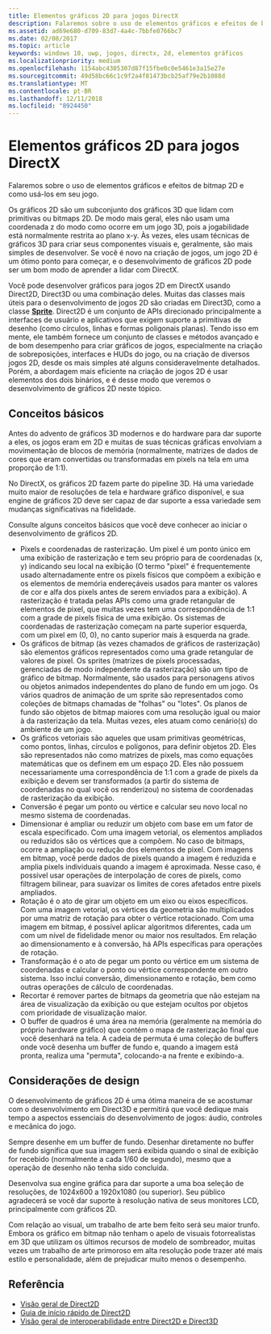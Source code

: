 ```yaml
---
title: Elementos gráficos 2D para jogos DirectX
description: Falaremos sobre o uso de elementos gráficos e efeitos de bitmap 2D e como usá-los em seu jogo.
ms.assetid: ad69e680-d709-83d7-4a4c-7bbfe0766bc7
ms.date: 02/08/2017
ms.topic: article
keywords: windows 10, uwp, jogos, directx, 2d, elementos gráficos
ms.localizationpriority: medium
ms.openlocfilehash: 1154abc4305307d87f15fbe0c0e5461e3a15e27e
ms.sourcegitcommit: 49d58bc66c1c9f2a4f81473bcb25af79e2b1088d
ms.translationtype: MT
ms.contentlocale: pt-BR
ms.lasthandoff: 12/11/2018
ms.locfileid: "8924450"
---
```

# <a name="2d-graphics-for-directx-games"></a>Elementos gráficos 2D para jogos DirectX



Falaremos sobre o uso de elementos gráficos e efeitos de bitmap 2D e como usá-los em seu jogo.

Os gráficos 2D são um subconjunto dos gráficos 3D que lidam com primitivas ou bitmaps 2D. De modo mais geral, eles não usam uma coordenada z do modo como ocorre em um jogo 3D, pois a jogabilidade está normalmente restrita ao plano x-y. Às vezes, eles usam técnicas de gráficos 3D para criar seus componentes visuais e, geralmente, são mais simples de desenvolver. Se você é novo na criação de jogos, um jogo 2D é um ótimo ponto para começar, e o desenvolvimento de gráficos 2D pode ser um bom modo de aprender a lidar com DirectX.

Você pode desenvolver gráficos para jogos 2D em DirectX usando Direct2D, Direct3D ou uma combinação deles. Muitas das classes mais úteis para o desenvolvimento de jogos 2D são criadas em Direct3D, como a classe [**Sprite**](https://msdn.microsoft.com/library/windows/desktop/bb205601). Direct2D é um conjunto de APIs direcionado principalmente a interfaces de usuário e aplicativos que exigem suporte a primitivas de desenho (como círculos, linhas e formas poligonais planas). Tendo isso em mente, ele também fornece um conjunto de classes e métodos avançado e de bom desempenho para criar gráficos de jogos, especialmente na criação de sobreposições, interfaces e HUDs do jogo, ou na criação de diversos jogos 2D, desde os mais simples até alguns consideravelmente detalhados. Porém, a abordagem mais eficiente na criação de jogos 2D é usar elementos dos dois binários, e é desse modo que veremos o desenvolvimento de gráficos 2D neste tópico.

## <a name="concepts-at-a-glance"></a>Conceitos básicos


Antes do advento de gráficos 3D modernos e do hardware para dar suporte a eles, os jogos eram em 2D e muitas de suas técnicas gráficas envolviam a movimentação de blocos de memória (normalmente, matrizes de dados de cores que eram convertidas ou transformadas em pixels na tela em uma proporção de 1:1).

No DirectX, os gráficos 2D fazem parte do pipeline 3D. Há uma variedade muito maior de resoluções de tela e hardware gráfico disponível, e sua engine de gráficos 2D deve ser capaz de dar suporte a essa variedade sem mudanças significativas na fidelidade.

Consulte alguns conceitos básicos que você deve conhecer ao iniciar o desenvolvimento de gráficos 2D.

-   Pixels e coordenadas de rasterização. Um pixel é um ponto único em uma exibição de rasterização e tem seu próprio para de coordenadas (x, y) indicando seu local na exibição (O termo "pixel" é frequentemente usado alternadamente entre os pixels físicos que compõem a exibição e os elementos de memória endereçáveis usados para manter os valores de cor e alfa dos pixels antes de serem enviados para a exibição). A rasterização é tratada pelas APIs como uma grade retangular de elementos de pixel, que muitas vezes tem uma correspondência de 1:1 com a grade de pixels física de uma exibição. Os sistemas de coordenadas de rasterização começam na parte superior esquerda, com um pixel em (0, 0), no canto superior mais à esquerda na grade.
-   Os gráficos de bitmap (às vezes chamados de gráficos de rasterização) são elementos gráficos representados como uma grade retangular de valores de pixel. Os sprites (matrizes de pixels processadas, gerenciadas de modo independente da rasterização) são um tipo de gráfico de bitmap. Normalmente, são usados para personagens ativos ou objetos animados independentes do plano de fundo em um jogo. Os vários quadros de animação de um sprite são representados como coleções de bitmaps chamadas de "folhas" ou "lotes". Os planos de fundo são objetos de bitmap maiores com uma resolução igual ou maior à da rasterização da tela. Muitas vezes, eles atuam como cenário(s) do ambiente de um jogo.
-   Os gráficos vetoriais são aqueles que usam primitivas geométricas, como pontos, linhas, círculos e polígonos, para definir objetos 2D. Eles são representados não como matrizes de pixels, mas como equações matemáticas que os definem em um espaço 2D. Eles não possuem necessariamente uma correspondência de 1:1 com a grade de pixels da exibição e devem ser transformados (a partir do sistema de coordenadas no qual você os renderizou) no sistema de coordenadas de rasterização da exibição.
-   Conversão é pegar um ponto ou vértice e calcular seu novo local no mesmo sistema de coordenadas.
-   Dimensionar é ampliar ou reduzir um objeto com base em um fator de escala especificado. Com uma imagem vetorial, os elementos ampliados ou reduzidos são os vértices que a compõem. No caso de bitmaps, ocorre a ampliação ou redução dos elementos de pixel. Com imagens em bitmap, você perde dados de pixels quando a imagem é reduzida e amplia pixels individuais quando a imagem é aproximada. Nesse caso, é possível usar operações de interpolação de cores de pixels, como filtragem bilinear, para suavizar os limites de cores afetados entre pixels ampliados.
-   Rotação é o ato de girar um objeto em um eixo ou eixos específicos. Com uma imagem vetorial, os vértices da geometria são multiplicados por uma matriz de rotação para obter o vértice rotacionado. Com uma imagem em bitmap, é possível aplicar algoritmos diferentes, cada um com um nível de fidelidade menor ou maior nos resultados. Em relação ao dimensionamento e à conversão, há APIs específicas para operações de rotação.
-   Transformação é o ato de pegar um ponto ou vértice em um sistema de coordenadas e calcular o ponto ou vértice correspondente em outro sistema. Isso inclui conversão, dimensionamento e rotação, bem como outras operações de cálculo de coordenadas.
-   Recortar é remover partes de bitmaps da geometria que não estejam na área de visualização da exibição ou que estejam ocultos por objetos com prioridade de visualização maior.
-   O buffer de quadros é uma área na memória (geralmente na memória do próprio hardware gráfico) que contém o mapa de rasterização final que você desenhará na tela. A cadeia de permuta é uma coleção de buffers onde você desenha um buffer de fundo e, quando a imagem está pronta, realiza uma "permuta", colocando-a na frente e exibindo-a.

## <a name="design-considerations"></a>Considerações de design


O desenvolvimento de gráficos 2D é uma ótima maneira de se acostumar com o desenvolvimento em Direct3D e permitirá que você dedique mais tempo a aspectos essenciais do desenvolvimento de jogos: áudio, controles e mecânica do jogo.

Sempre desenhe em um buffer de fundo. Desenhar diretamente no buffer de fundo significa que sua imagem será exibida quando o sinal de exibição for recebido (normalmente a cada 1/60 de segundo), mesmo que a operação de desenho não tenha sido concluída.

Desenvolva sua engine gráfica para dar suporte a uma boa seleção de resoluções, de 1024x600 a 1920x1080 (ou superior). Seu público agradecerá se você dar suporte à resolução nativa de seus monitores LCD, principalmente com gráficos 2D.

Com relação ao visual, um trabalho de arte bem feito será seu maior trunfo. Embora os gráfico em bitmap não tenham o apelo de visuais fotorrealistas em 3D que utilizam os últimos recursos de modelo de sombreador, muitas vezes um trabalho de arte primoroso em alta resolução pode trazer até mais estilo e personalidade, além de prejudicar muito menos o desempenho.

## <a name="reference"></a>Referência


-   [Visão geral de Direct2D](https://msdn.microsoft.com/library/windows/desktop/dd370987)
-   [Guia de início rápido de Direct2D](https://msdn.microsoft.com/library/windows/desktop/dd535473)
-   [Visão geral de interoperabilidade entre Direct2D e Direct3D](https://msdn.microsoft.com/library/windows/desktop/dd370966)
